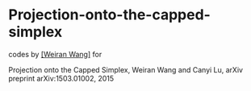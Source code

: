 # Projection-onto-the-capped-simplex

codes by <a href="http://ttic.uchicago.edu/~wwang5/">[Weiran Wang]</a> for 

Projection onto the Capped Simplex, Weiran Wang and Canyi Lu, arXiv preprint arXiv:1503.01002, 2015

